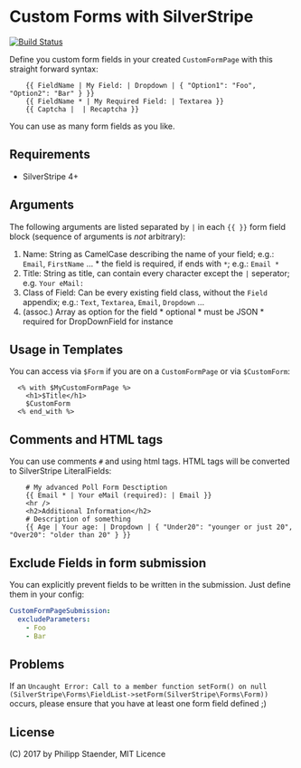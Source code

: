 # Custom Forms with SilverStripe

[![Build Status](https://secure.travis-ci.org/pstaender/silverstripe-customformpage.svg?branch=master)](http://travis-ci.org/pstaender/silverstripe-customformpage)

Define you custom form fields in your created `CustomFormPage` with this straight forward syntax:

```
    {{ FieldName | My Field: | Dropdown | { "Option1": "Foo", "Option2": "Bar" } }}
    {{ FieldName * | My Required Field: | Textarea }}
    {{ Captcha |  | Recaptcha }}
```

You can use as many form fields as you like.

## Requirements

  * SilverStripe 4+

## Arguments

The following arguments are listed separated by `|` in each `{{ }}` form field block (sequence of arguments is *not* arbitrary):

  1. Name: String as CamelCase describing the name of your field; e.g.: `Email`, `FirstName` …
    * the field is required, if ends with `*`; e.g.: `Email *`
  2. Title: String as title, can contain every character except the `|` seperator; e.g. `Your eMail:`
  3. Class of Field: Can be every existing field class, without the `Field` appendix; e.g.: `Text`, `Textarea`, `Email`, `Dropdown` …
  4. (assoc.) Array as option for the field
    * optional
    * must be JSON
    * required for DropDownField for instance

## Usage in Templates

You can access via `$Form` if you are on a `CustomFormPage` or via `$CustomForm`:

```erb
  <% with $MyCustomFormPage %>
    <h1>$Title</h1>
    $CustomForm
  <% end_with %>
```

## Comments and HTML tags

You can use comments `#` and using html tags. HTML tags will be converted to SilverStripe LiteralFields:

```
    # My advanced Poll Form Desctiption
    {{ Email * | Your eMail (required): | Email }}
    <hr />
    <h2>Additional Information</h2>
    # Description of something
    {{ Age | Your age: | Dropdown | { "Under20": "younger or just 20", "Over20": "older than 20" } }}
```

## Exclude Fields in form submission

You can explicitly prevent fields to be written in the submission. Just define them in your config:

```yml
CustomFormPageSubmission:
  excludeParameters:
    - Foo
    - Bar
```

## Problems

If an `Uncaught Error: Call to a member function setForm() on null (SilverStripe\Forms\FieldList->setForm(SilverStripe\Forms\Form))` occurs, please ensure that you have at least one form field defined ;)

## License

(C) 2017 by Philipp Staender, MIT Licence
